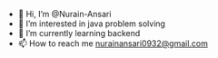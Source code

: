 - 👋 Hi, I’m @Nurain-Ansari
- 👀 I’m interested in java problem solving
- 🌱 I’m currently learning backend
- 📫 How to reach me nurainansari0932@gmail.com

<!---
Nurain-Ansari/Nurain-Ansari is a ✨ special ✨ repository because its `README.md` (this file) appears on your GitHub profile.
You can click the Preview link to take a look at your changes.
--->
